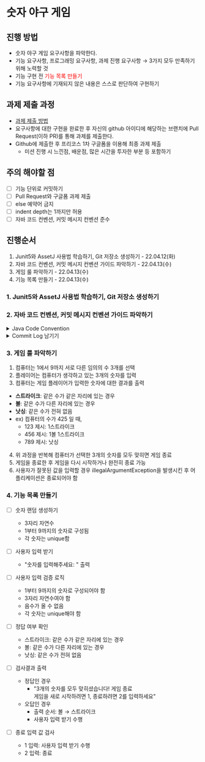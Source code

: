 # 숫자 야구 게임
## 진행 방법
* 숫자 야구 게임 요구사항을 파악한다.
* 기능 요구사항, 프로그래밍 요구사항, 과제 진행 요구사항 → 3가지 모두 만족하기 위해 노력할 것
* 기능 구현 전 <span style="color:Red">기능 목록 만들기</span>
* 기능 요구사항에 기재되지 않은 내용은 스스로 판단하여 구현하기

## 과제 제출 과정
* [과제 제출 방법](https://github.com/next-step/nextstep-docs/tree/master/precourse)
* 요구사항에 대한 구현을 완료한 후 자신의 github 아이디에 해당하는 브랜치에 Pull Request(이하 PR)를 통해 과제를 제출한다.
* Github에 제출한 후 프리코스 1차 구글폼을 이용해 최종 과제 제출
  - 미션 진행 시 느낀점, 배운점, 많은 시간을 투자한 부분 등 포함하기

## 주의 해야할 점
- [ ] 기능 단위로 커밋하기
- [ ] Pull Request와 구글폼 과제 제출
- [ ] else 예약어 금지
- [ ] indent depth는 1까지만 허용
- [ ] 자바 코드 컨벤션, 커밋 메시지 컨벤션 준수

## 진행순서
1. Junit5와 AssetJ 사용법 학습하기, Git 저장소 생성하기 - 22.04.12(화)
2. 자바 코드 컨벤션, 커밋 메시지 컨벤션 가이드 파악하기 - 22.04.13(수)
3. 게임 룰 파악하기 - 22.04.13(수)
4. 기능 목록 만들기 - 22.04.13(수)

### 1. Junit5와 AssetJ 사용법 학습하기, Git 저장소 생성하기
### 2. 자바 코드 컨벤션, 커밋 메시지 컨벤션 가이드 파악하기 
<details>
<summary>Java Code Convention</summary>
<div>

- **Class 이름**
  - UpperCamelCase 로 작성
  - 일반적으로 명사 또는 명사구
    - ex) Character 또는 ImmutableList.
  - 어노테이션 유형 이름 지정에 대한 특정 규칙이나 잘 확립 된 규칙은 X
  - 테스트 클래스의 이름은 테스트중인 클래스의 이름으로 시작하고 Test를 끝에 붙여줍니다.
    - ex) HashTest, HashIntegrationTest.

- **Variables(변수)**
  - 지역 변수 이름
    - lowerCamelCase 로 작성
    - final, 불변인 경우에도 지역 변수는 상수로 간주되지 않으며 상수로 스타일을 지정해서는 안됨
  - Type 변수 이름
    - 각 유형 변수는 다음 두 가지 스타일 중 하나로 이름이 지정됨
      - 단일 대문자, 혹은 단일 숫자가 따라올 수 있음 (예 : E, T, X, T2)
      - 클래스에 사용되는 형식의 이름 (섹션 5.2.2, 클래스 이름 참조 ) 뒤에 대문자 T(예 : RequestT, FooBarT).

- **메소드**
  - 메소드 이름은 lowerCamelCase 로 작성
  - 메서드 이름은 일반적으로 동사 또는 동사 구
    - ex) sendMessage, stop.
  - JUnit 테스트 메서드 이름에 밑줄이 표시되어 이름의 논리적 구성 요소를 구분할 수 있으며 각 구성 요소는 lowerCamelCase로 작성됨.  
    한 가지 전형적인 패턴은 예를 들면 다음과 같음.
  ```
  <methodUnderTest>_<state>pop_emptyStack
  ```
  - 테스트 방법의 이름을 정하는 올바른 방법은 없음.

- **Package**
  - 패키지 이름은 모두 소문자이며 연속 된 단어는 단순히 함께 연결됨 (밑줄 없음).
  - ex)
    - ⭕️ com.example.deepspacenot
    - ❌ com.example.deepSpace또는 com.example.deep_space.

- **인터페이스**
  - 명사/명사 구 (예 : List) 또는 형용사/형용사 구 (예 : Readable)
  - 대문자 카멜케이스 (ex: camel_case X, camelCase X, CamelCase O)

- **공통**
  - 한국어 발음대로 표기 금지  
    - ex: 사용자 -> Sayongja X, User O
  - 대문자로 표기할 약어는 목록에 별도로 명시
    - ex
      - 대문자로 표기할 약어의 목록을 정의하지 않는 경우 : HttpApiUrl
      - API만 대문자로 표기할 약어의 목록에 있을 경우 : HttpAPIUrl
      - HTTP, API, URL이 대문자로 표기할 약어의 목록에 있을 경우 : HTTPAPIURL
</div>
</details>

<details>
<summary>Commit Log 남기기</summary>
<div> 

- 참고: https://gist.github.com/stephenparish/9941e89d80e2bc58a153

commit 메시지는 기본적으로 아래 구조를 따른다.
```
type(scope(선택)) : Subject -- Header(필수)
body -- (선택)
footer -- (선택)
```

각 부분은 한 줄의 공백으로 구분한다.  
tip) git log 사용시 git log --oneline 입력하면 message의 header 부분만 깔끔하게 나온다!

- **type**  
Type은 항상 영문 소문자로 작성
  - `feat`(feature): 새로운 기능을 추가하거나, 기존 기능을 요구사항 변경으로 인해 변경한 경우
  - `fix`(bug fix) : 버그를 수정한 경우
  - `docs`(documentation): 문서(주석) 추가/수정의 경우, 직접적인 코드의 변화 없이 문서만 추가 수정 했을 때
  - `style`: UI를 추가/수정하거나, 스타일 관련 작업의 경우 ex) formatting, missing semi colons
  - `refactor`: 기능의 변경 없이, 코드를 리팩토링 한 경우
  - `test`: 테스트 코드를 추가/수정한 경우
  - `chore` : 기능/테스트, 문서, 스타일, 리팩토링 외에 배포, 빌드와 같이 프로젝트의 기타 작업들에 대해 추가/수정한 경우

- **scope**  
생략 가능
- 커밋의 해당하는 파일명과 확장자까지 적는것이 일반적이다  
  ex) feat(router or App.js): A~~~

- **subject**
  - 제목은 50글자 내로 제한
  - 제목 첫 글자는 대문자로 작성(영어)
  - 제목 끝에 마침표 넣지 않기
  - 영문작성시, 명령문을 사용하며 과거형 금지
  - 국문작성시, 구문으로 작성

- **Body**
  - Header로 표현가능하다면 생략가능한 부분
  - 제목에서 하지 못한 커밋의 상세 내역을 작성
  - 본문은 72글자 내로 제한
  - How 보다는, what과 why를 설명

- **Footer**  
  - 생략가능  
    어떤 이슈에서 왔는지에 대한 참조정보들을 추가하는 용도  
    (#issueNumber)   
  - cf)한개의 issue에 해당할 시 Header 부분에 작성
  ```
  ex) Type(scope): Subject(#issueNumber)
  ```
  - 그 외에는 `footer`에 이슈 번호와 라벨을 추가
  - 여기서 **라벨**의 종류에는  
    `Resolve`,`closes`,Fixes`,`see also`가 있는데,  
     github의 경우 라벨의 종류에 따라 이슈를 닫을 수 있음.
</div>
</details>

### 3. 게임 룰 파악하기
1. 컴퓨터는 1에서 9까지 서로 다른 임의의 수 3개를 선택
2. 플레이어는 컴퓨터가 생각하고 있는 3개의 숫자를 입력
3. 컴퓨터는 게임 플레이어가 입력한 숫자에 대한 결과를 출력
  - **스트라이크**: 같은 수가 같은 자리에 있는 경우  
  - **볼**: 같은 수가 다른 자리에 있는 경우  
  - **낫싱**: 같은 수가 전혀 없음
  - ex) 컴퓨터의 수가 425 일 때,
    - 123 제시: 1스트라이크
    - 456 제시: 1볼 1스트라이크
    - 789 제시: 낫싱
4. 위 과정을 반복해 컴퓨터가 선택한 3개의 숫자를 모두 맞히면 게임 종료
5. 게임을 종료한 후 게임을 다시 시작하거나 완전히 종료 가능
6. 사용자가 잘못된 값을 입력할 경우 illegalArgumentException을 발생시킨 후 어플리케이션은 종료되어야 함

### 4. 기능 목록 만들기
- [ ] 숫자 랜덤 생성하기
  - 3자리 자연수
  - 1부터 9까지의 숫자로 구성됨
  - 각 숫자는 unique함

- [ ] 사용자 입력 받기
  - "숫자를 입력해주세요: " 출력

- [ ] 사용자 입력 검증 로직
  - 1부터 9까지의 숫자로 구성되어야 함
  - 3자리 자연수여야 함
  - 음수가 올 수 없음
  - 각 숫자는 unique해야 함

- [ ] 정답 여부 확인
  - 스트라이크: 같은 수가 같은 자리에 있는 경우
  - 볼: 같은 수가 다른 자리에 있는 경우
  - 낫싱: 같은 수가 전혀 없음

- [ ] 검사결과 출력
  - 정답인 경우
    - "3개의 숫자를 모두 맞히셨습니다! 게임 종료  
       게임을 새로 시작하려면 1, 종료하려면 2를 입력하세요"
  - 오답인 경우
    - 출력 순서: 볼 → 스트라이크
    - 사용자 입력 받기 수행

- [ ] 종료 입력 값 검사
  - 1 입력: 사용자 입력 받기 수행
  - 2 입력: 종료